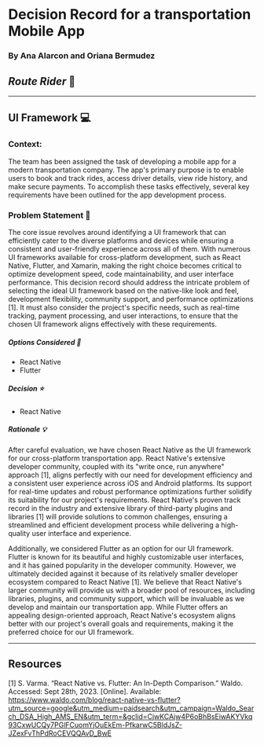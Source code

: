 # Decision Record for a transportation Mobile App

### By Ana Alarcon and Oriana Bermudez

## _Route Rider_ 🚛

---

## UI Framework 💻

### Context:

The team has been assigned the task of developing a mobile app for a modern transportation company. The app's primary purpose is to enable users to book and track rides, access driver details, view ride history, and make secure payments. To accomplish these tasks effectively, several key requirements have been outlined for the app development process.

### Problem Statement 🤔

The core issue revolves around identifying a UI framework that can efficiently cater to the diverse platforms and devices while ensuring a consistent and user-friendly experience across all of them. With numerous UI frameworks available for cross-platform development, such as React Native, Flutter, and Xamarin, making the right choice becomes critical to optimize development speed, code maintainability, and user interface performance. This decision record should address the intricate problem of selecting the ideal UI framework based on the native-like look and feel, development flexibility, community support, and performance optimizations [1]. It must also consider the project's specific needs, such as real-time tracking, payment processing, and user interactions, to ensure that the chosen UI framework aligns effectively with these requirements.

##### Options Considered 🔁

- React Native
- Flutter

##### Decision ⭐

- React Native

##### Rationale 💡

After careful evaluation, we have chosen React Native as the UI framework for our cross-platform transportation app. React Native's extensive developer community, coupled with its "write once, run anywhere" approach [1], aligns perfectly with our need for development efficiency and a consistent user experience across iOS and Android platforms. Its support for real-time updates and robust performance optimizations further solidify its suitability for our project's requirements. React Native's proven track record in the industry and extensive library of third-party plugins and libraries [1] will provide solutions to common challenges, ensuring a streamlined and efficient development process while delivering a high-quality user interface and experience.

Additionally, we considered Flutter as an option for our UI framework. Flutter is known for its beautiful and highly customizable user interfaces, and it has gained popularity in the developer community. However, we ultimately decided against it because of its relatively smaller developer ecosystem compared to React Native [1]. We believe that React Native's larger community will provide us with a broader pool of resources, including libraries, plugins, and community support, which will be invaluable as we develop and maintain our transportation app. While Flutter offers an appealing design-oriented approach, React Native's ecosystem aligns better with our project's overall goals and requirements, making it the preferred choice for our UI framework.

---

## Resources

[1] S. Varma. “React Native vs. Flutter: An In-Depth Comparison.” Waldo. Accessed: Sept 28th, 2023. [Online]. Available: https://www.waldo.com/blog/react-native-vs-flutter?utm_source=google&utm_medium=paidsearch&utm_campaign=Waldo_Search_DSA_High_AMS_EN&utm_term=&gclid=CjwKCAjw4P6oBhBsEiwAKYVkq93CxwUCQy7PGlFCuomYjOuEkEm-PfkarwC5BldJsZ-JZexFvThPdRoCEVQQAvD_BwE